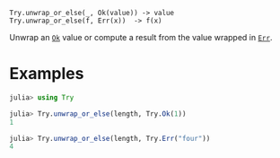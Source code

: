     Try.unwrap_or_else(_, Ok(value)) -> value
    Try.unwrap_or_else(f, Err(x))  -> f(x)

Unwrap an [`Ok`](@ref) value or compute a result from the value wrapped in [`Err`](@ref).

# Examples
```julia
julia> using Try

julia> Try.unwrap_or_else(length, Try.Ok(1))
1

julia> Try.unwrap_or_else(length, Try.Err("four"))
4
```
